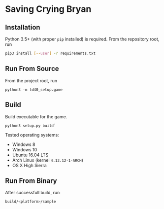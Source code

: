 # Saving Crying Bryan

## Installation
Python 3.5+ (with proper `pip` installed) is required.
From the repository root, run
```bash
pip3 install [--user] -r requirements.txt
```

## Run From Source
From the project root, run

```
python3 -m ld40_setup.game
```

## Build
Build executable for the game.

```
python3 setup.py build`
```

Tested operating systems:
- Windows 8
- Windows 10
- Ubuntu 16.04 LTS
- Arch Linux (kernel `4.13.12-1-ARCH`)
- OS X High Sierra


## Run From Binary
After successfull build, run
```bash
build/<platform>/sample
```
